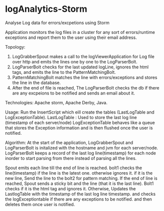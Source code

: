 # logAnalytics-Storm
Analyse Log data for errors/excpetions using Storm 

Application monitors the log files in a cluster for any sort of errors/runtime exceptions and report them to the user using their email address. 

Topology: 
1. LogGrabberSpout makes a call to the logViewerApplication for Log file over http and emits the lines one by one to the LogParserBolt. 
2. LogParserBolt checks for the last updated logLine, ignores the html tags, and emits the line to the PatternMatchingBolt. 
3. PatternMatchingBolt matches the line with errors/exceptions and stores the line in the database. 
4. After the end of file is reached, The LogParserBolt checks the db if there are any excpeions to be notified and sends an email about it. 

Technologies: 
  Apache storm, Apache Derby, Java. 
  
Usage: 
  Run the InsertScript which eill create the tables (LastLogTable and LogExceptionTable). 
  LastLogTable : Used to store the last log line (timestamp of each server/node)
  LogExceptionTable behaves like a queue that stores the Exception information and is then flushed once the user is notified. 
  
Algorithm: 
  At the start of the application, 
  LogGrabberSpout and LogParserBolt is initalized with the hostname and jvm for each server/node.
  LogParserBolt keeps a record of the last log line(timestamp) for each node inorder to start parsing from there instead of parsing all the lines. 
  
  Spout emits each line till the end of line is reached. 
  bolt1 checks the line(timestamp) if the line is the latest one. otherwise ignores it. 
  if it is the new line, Send the line to the bolt2 for pattern matching. 
  If the end of line is reached, Spout sends a sticky bit and the line (that it is the last line).
  Bolt1 checks if it is the html tag and ignores it. Otherwise, Updates the LastlogTable with the timestamp of the last log line timestamp. 
    and checks the logExceptiontable if there are any exceptions to be notified. and then deletes them once user is notified. 
    
  
  
